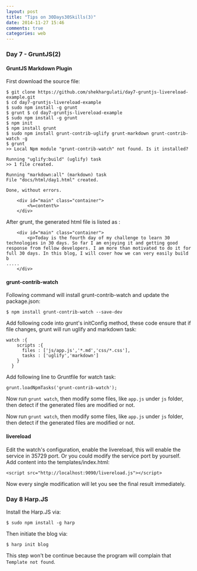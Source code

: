 ```yaml
---
layout: post
title: "Tips on 30Days30Skills(3)"
date: 2014-11-27 15:46
comments: true
categories: web
---
```

### Day 7 - GruntJS(2)
#### GruntJS Markdown Plugin
First download the source file:    

```
$ git clone https://github.com/shekhargulati/day7-gruntjs-livereload-example.git
$ cd day7-gruntjs-livereload-example
$ sudo npm install -g grunt
$ grunt $ cd day7-gruntjs-livereload-example
$ sudo npm install -g grunt
$ npm init
$ npm install grunt
$ sudo npm install grunt-contrib-uglify grunt-markdown grunt-contrib-watch -g
$ grunt
>> Local Npm module "grunt-contrib-watch" not found. Is it installed?

Running "uglify:build" (uglify) task
>> 1 file created.

Running "markdown:all" (markdown) task
File "docs/html/day1.html" created.

Done, without errors.

```


```
	<div id="main" class="container">
		<%=content%>
	</div>

```
After grunt, the generated html file is listed as :    

```
	<div id="main" class="container">
		<p>Today is the fourth day of my challenge to learn 30 technologies in 30 days. So far I am enjoying it and getting good response from fellow developers. I am more than motivated to do it for full 30 days. In this blog, I will cover how we can very easily build b
.....
	</div>

```
#### grunt-contrib-watch

Following command will install grunt-contrib-watch and update the package.json:    

```
$ npm install grunt-contrib-watch --save-dev

```
Add following code into grunt's initConfig method, these code ensure that if file changes, grunt will run uglify and markdown task:     

```
watch :{
    scripts :{
      files : ['js/app.js','*.md','css/*.css'],
      tasks : ['uglify','markdown']
    }
  }

```
Add following line to Gruntfile for watch task:    

```
grunt.loadNpmTasks('grunt-contrib-watch');

```
Now run `grunt watch`, then modify some files, like `app.js` under `js` folder, then detect if the generated files are modified or not.    

Now run `grunt watch`, then modify some files, like `app.js` under `js` folder, then detect if the generated files are modified or not.     
#### livereload
Edit the watch's configuration, enable the livereload, this will enable the service in 35729 port. Or you could modify the service port by yourself.    
Add content into the templates/index.html:    

```
<script src="http://localhost:9090/livereload.js"></script>

``` 
Now every single modification will let you see the final result immediately.   

### Day 8 Harp.JS
Install the Harp.JS via:     

```
$ sudo npm install -g harp

```
Then initiate the blog via:    

```
$ harp init blog

```
This step won't be continue because the program will complain that `Template not found`.    
